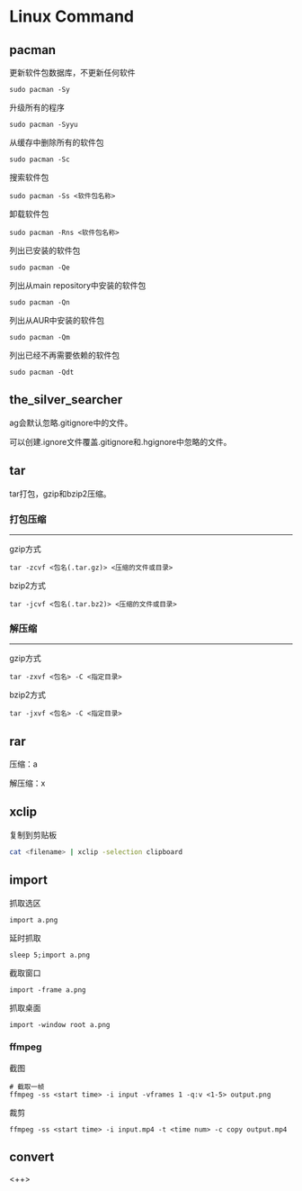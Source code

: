 # Linux Command

## pacman

更新软件包数据库，不更新任何软件

```
sudo pacman -Sy
```

升级所有的程序

```
sudo pacman -Syyu
```

从缓存中删除所有的软件包

```
sudo pacman -Sc
```

搜索软件包

```
sudo pacman -Ss <软件包名称>
```

卸载软件包

```
sudo pacman -Rns <软件包名称>
```

列出已安装的软件包

```
sudo pacman -Qe
```

列出从main repository中安装的软件包

```
sudo pacman -Qn
```

列出从AUR中安装的软件包

```
sudo pacman -Qm
```

列出已经不再需要依赖的软件包

```
sudo pacman -Qdt
```

## the_silver_searcher

ag会默认忽略.gitignore中的文件。

可以创建.ignore文件覆盖.gitignore和.hgignore中忽略的文件。

## tar

tar打包，gzip和bzip2压缩。

### 打包压缩

---

gzip方式

```
tar -zcvf <包名(.tar.gz)> <压缩的文件或目录>
```

bzip2方式

```
tar -jcvf <包名(.tar.bz2)> <压缩的文件或目录>
```

### 解压缩

---

gzip方式

```
tar -zxvf <包名> -C <指定目录>
```

bzip2方式

```
tar -jxvf <包名> -C <指定目录>
```

## rar

压缩：a

解压缩：x

## xclip

复制到剪贴板

```sh
cat <filename> | xclip -selection clipboard

```

## import

抓取选区

```
import a.png
```

延时抓取

```
sleep 5;import a.png
```

截取窗口

```
import -frame a.png
```

抓取桌面

```
import -window root a.png
```

### ffmpeg

截图

```
# 截取一帧
ffmpeg -ss <start time> -i input -vframes 1 -q:v <1-5> output.png
```

裁剪

```
ffmpeg -ss <start time> -i input.mp4 -t <time num> -c copy output.mp4
```

## convert

<++>


















